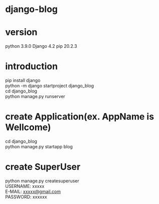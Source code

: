 # django-blog

# version
python 3.9.0
Django 4.2
pip 20.2.3

# introduction
pip install django <br>
python -m django startproject django_blog <br>
cd django_blog <br>
python manage.py runserver <br>

# create Application(ex. AppName is Wellcome)
cd django_blog <br>
python manage.py startapp blog <br>

# create SuperUser
python manage.py createsuperuser <br>
USERNAME: xxxxx <br>
E-MAIL: xxxxx@gmail.com <br>
PASSWORD: xxxxxx <br>
